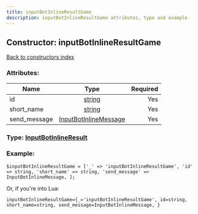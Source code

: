 ```yaml
---
title: inputBotInlineResultGame
description: inputBotInlineResultGame attributes, type and example
---
```

## Constructor: inputBotInlineResultGame  
[Back to constructors index](index.md)



### Attributes:

| Name     |    Type       | Required |
|----------|:-------------:|---------:|
|id|[string](../types/string.md) | Yes|
|short\_name|[string](../types/string.md) | Yes|
|send\_message|[InputBotInlineMessage](../types/InputBotInlineMessage.md) | Yes|



### Type: [InputBotInlineResult](../types/InputBotInlineResult.md)


### Example:

```
$inputBotInlineResultGame = ['_' => 'inputBotInlineResultGame', 'id' => string, 'short_name' => string, 'send_message' => InputBotInlineMessage, ];
```  

Or, if you're into Lua:  


```
inputBotInlineResultGame={_='inputBotInlineResultGame', id=string, short_name=string, send_message=InputBotInlineMessage, }

```


